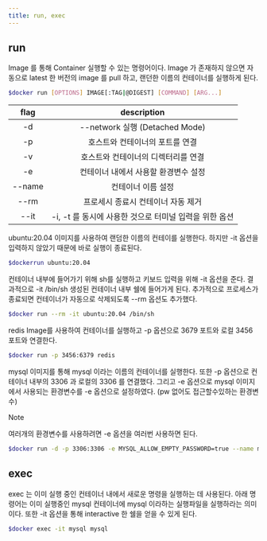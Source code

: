 ```yaml
---
title: run, exec
---
```


## run
 Image 를 통해 Container 실행할 수 있는 명령어이다. Image 가 존재하지 않으면 자동으로 latest 한 버전의 image 를 pull 하고, 랜던한 이름의 컨테이너를 실행하게 된다.

```bash
$docker run [OPTIONS] IMAGE[:TAG|@DIGEST] [COMMAND] [ARG...]
```

|  flag  |            description             |
| :----: | :--------------------------------: |
|   -d   |    --network 실행 (Detached Mode)    |
|   -p   |         호스트와 컨테이너의 포트를 연결          |
|   -v   |        호스트와 컨테이너의 디렉터리를 연결         |
|   -e   |        컨테이너 내에서 사용할 환경변수 설정        |
| --name |             컨테이너 이름 설정             |
|  --rm  |        프로세시 종료시 컨테이너 자동 제거         |
|  --it  | -i, -t 를 동시에 사용한 것으로 터미널 입력을 위한 옵션 |


ubuntu:20.04 이미지를 사용하여 랜덤한 이름의 컨테이를 실행한다. 하지만 -it 옵션을 입력하지 않았기 때문에 바로 실행이 종료된다.

```bash
$dockerrun ubuntu:20.04 
```


컨테이너 내부에 들어가기 위해 sh를 실행하고 키보드 입력을 위해 -it 옵션을 준다. 결과적으로 -it /bin/sh 생성된 컨테이너 내부 쉘에 들어가게 된다. 추가적으로 프로세스가 종료되면 컨테이너가 자동으로 삭제되도록 --rm 옵션도 추가했다.

```bash 
$docker run --rm -it ubuntu:20.04 /bin/sh
```


redis Image를 사용하여 컨테이너를 실행하고 -p 옵션으로 3679 포트와 로컬 3456 포트와 연결한다.

````bash
$docker run -p 3456:6379 redis
````


mysql 이미지를 통해 mysql 이라는 이름의 컨테이너를 실행한다. 또한 -p 옵션으로 컨테이너 내부의 3306 과 로컬의 3306 를 연결했다. 그리고 -e 옵션으로 mysql 이미지에서 사용되는 환경변수를 -e 옵션으로 설정하였다. (pw 없어도 접근할수있하는 환경변수)

> [!note]
> 여러개의 환경변수를 사용하려면 -e 옵션을 여러번 사용하면 된다.

```bash  
$docker run -d -p 3306:3306 -e MYSQL_ALLOW_EMPTY_PASSWORD=true --name mysql mysql:5.7
```

## exec
exec 는 이미 실행 중인 컨테이너 내에서 새로운 명령을 실행하는 데 사용된다. 아래 명령어는 이미 실행중인 mysql 컨테이너에 mysql 이라하는 실행파일을 실행하라는 의미이다. 또한 -it 옵션을 통해 interactive 한 쉘을 얻을 수 있게 된다.

```bash 
$docker exec -it mysql mysql
```
